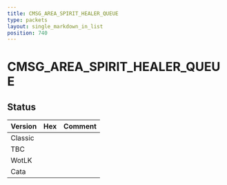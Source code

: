 ```yaml
---
title: CMSG_AREA_SPIRIT_HEALER_QUEUE
type: packets
layout: single_markdown_in_list
position: 740
---
```


# CMSG_AREA_SPIRIT_HEALER_QUEUE

## Status

Version | Hex | Comment
---------- | ---------- | ---------- 
Classic |  |  
TBC |  |  
WotLK |  |  
Cata |  |  
